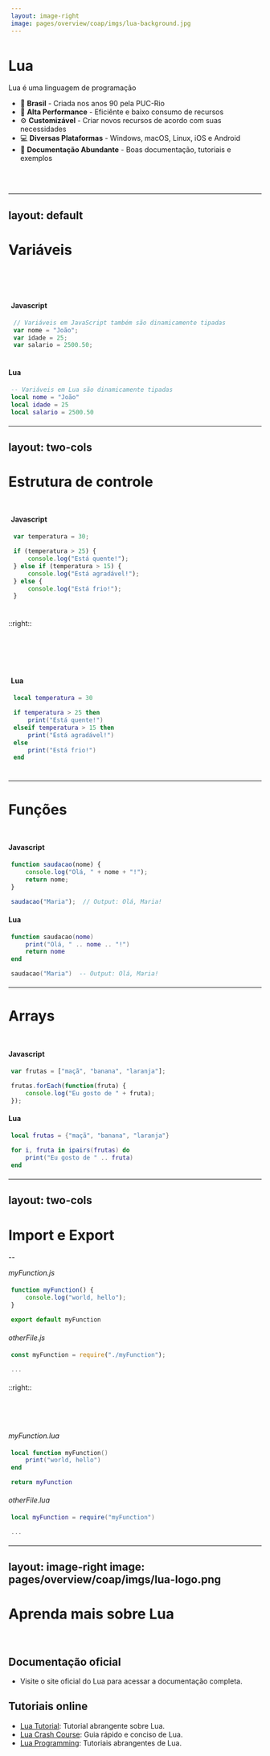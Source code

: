 ```yaml
---
layout: image-right
image: pages/overview/coap/imgs/lua-background.jpg
---
```

# Lua
<!-- todo: add lua bg -->

Lua é uma linguagem de programação

- 🔬 **Brasil** - Criada nos anos 90 pela PUC-Rio
- 🚀 **Alta Performance** - Eficiênte e baixo consumo de recursos
- ⚙️ **Customizável** - Criar novos recursos de acordo com suas necessidades
- 💻  **Diversas Plataformas** -  Windows, macOS, Linux, iOS e Android
- 📝 **Documentação Abundante** -  Boas documentação, tutoriais e exemplos

<br>
<br>


---
layout: default
---


# Variáveis

<br>

<div>

**Javascript**

```javascript 
// Variáveis em JavaScript também são dinamicamente tipadas
var nome = "João";
var idade = 25;
var salario = 2500.50;
```

</div>

**Lua**

```lua 
-- Variáveis em Lua são dinamicamente tipadas
local nome = "João"
local idade = 25
local salario = 2500.50
```




---
layout: two-cols
---

# Estrutura de controle

<div>

**Javascript**
```javascript  {all|1|3,4|5,6|7,8|all}
var temperatura = 30;

if (temperatura > 25) {
    console.log("Está quente!");
} else if (temperatura > 15) {
    console.log("Está agradável!");
} else {
    console.log("Está frio!");
}
```

</div>

::right::

<br>
<br>

<div>

**Lua**

```lua {all|3,4|5,6|7,8|all}
local temperatura = 30

if temperatura > 25 then
    print("Está quente!")
elseif temperatura > 15 then
    print("Está agradável!")
else
    print("Está frio!")
end
```
</div>

<style>
    div {
        padding: 5px;
        margin-top: 30px;
    }
</style>
---

# Funções

<br>

**Javascript**

```javascript {all|2,3|6|all}
function saudacao(nome) {
    console.log("Olá, " + nome + "!");
    return nome;
}

saudacao("Maria");  // Output: Olá, Maria!
```



**Lua**

```lua {all|2,3|6|all}
function saudacao(nome)
    print("Olá, " .. nome .. "!")
    return nome
end

saudacao("Maria")  -- Output: Olá, Maria!
```

---

# Arrays

<br>


**Javascript**

```javascript 
var frutas = ["maçã", "banana", "laranja"];

frutas.forEach(function(fruta) {
    console.log("Eu gosto de " + fruta);
});

```


**Lua**

```lua
local frutas = {"maçã", "banana", "laranja"}

for i, fruta in ipairs(frutas) do
    print("Eu gosto de " .. fruta)
end

```


---
layout: two-cols
---

# Import e Export

--


*myFunction.js*



```javascript 
function myFunction() {
    console.log("world, hello");
}

export default myFunction
```


*otherFile.js*

```javascript 
const myFunction = require("./myFunction");

...

```

::right::

<br>
<br>
<br>


*myFunction.lua*

```lua
local function myFunction()
    print("world, hello")
end

return myFunction
```

*otherFile.lua*

```lua
local myFunction = require("myFunction")

...

```

---
layout: image-right
image: pages/overview/coap/imgs/lua-logo.png
---

# Aprenda mais sobre Lua

<br>

## Documentação oficial

- Visite o site oficial do Lua para acessar a documentação completa.

## Tutoriais online

- [Lua Tutorial](https://www.lua.org/pil/): Tutorial abrangente sobre Lua.
- [Lua Crash Course](https://learnxinyminutes.com/docs/lua/): Guia rápido e conciso de Lua.
- [Lua Programming](https://www.tutorialspoint.com/lua/): Tutoriais abrangentes de Lua.

